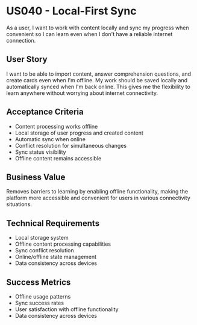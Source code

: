 # US040 - Local-First Sync

As a user, I want to work with content locally and sync my progress when convenient so I can learn even when I don't have a reliable internet connection.

## User Story

I want to be able to import content, answer comprehension questions, and create cards even when I'm offline. My work should be saved locally and automatically synced when I'm back online. This gives me the flexibility to learn anywhere without worrying about internet connectivity.

## Acceptance Criteria

- Content processing works offline
- Local storage of user progress and created content
- Automatic sync when online
- Conflict resolution for simultaneous changes
- Sync status visibility
- Offline content remains accessible

## Business Value

Removes barriers to learning by enabling offline functionality, making the platform more accessible and convenient for users in various connectivity situations.

## Technical Requirements

- Local storage system
- Offline content processing capabilities
- Sync conflict resolution
- Online/offline state management
- Data consistency across devices

## Success Metrics

- Offline usage patterns
- Sync success rates
- User satisfaction with offline functionality
- Data consistency across devices
